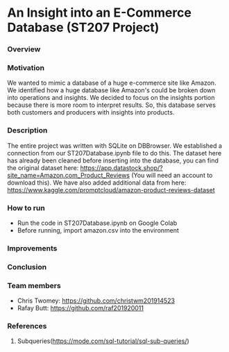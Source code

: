 # An Insight into an E-Commerce Database (ST207 Project)
### Overview

### Motivation
We wanted to mimic a database of a huge e-commerce site like Amazon. We identified how a huge database like Amazon's could be broken down into operations and insights. We decided to focus on the insights portion because there is more room to interpret results. So, this database serves both customers and producers with insights into products.

### Description
The entire project was written with SQLite on DBBrowser. We established a connection from our ST207Database.ipynb file to do this. The dataset here has already been cleaned before inserting into the database, you can find the original dataset here: https://app.datastock.shop/?site_name=Amazon.com_Product_Reviews (You will need an account to download this). We have also added additional data from here: https://www.kaggle.com/promptcloud/amazon-product-reviews-dataset

### How to run
- Run the code in ST207Database.ipynb on Google Colab
- Before running, import amazon.csv into the environment

### Improvements

### Conclusion

### Team members
- Chris Twomey: https://github.com/christwm201914523
- Rafay Butt: https://github.com/raf201920011

### References
1. Subqueries(https://mode.com/sql-tutorial/sql-sub-queries/)
